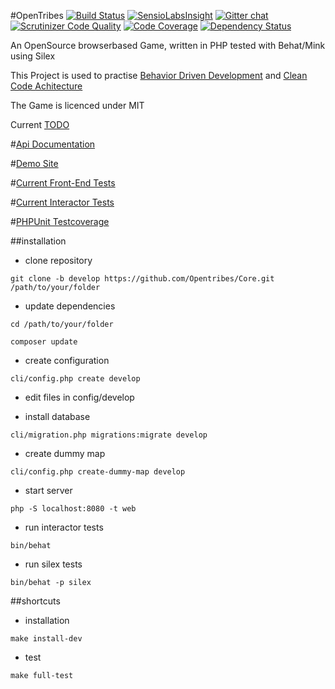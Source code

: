 #OpenTribes
[![Build Status](https://travis-ci.org/Opentribes/Core.png?branch=develop)](https://travis-ci.org/Opentribes/Core)
[![SensioLabsInsight](https://insight.sensiolabs.com/projects/00a44706-0e89-488a-98c8-aaad7e12eeca/mini.png)](https://insight.sensiolabs.com/projects/00a44706-0e89-488a-98c8-aaad7e12eeca)
[![Gitter chat](https://badges.gitter.im/Opentribes/Core.png)](https://gitter.im/Opentribes/Core)
[![Scrutinizer Code Quality](https://scrutinizer-ci.com/g/Opentribes/Core/badges/quality-score.png?s=ef00254db3e6d7f4f0ea5007205f690151d2ef03)](https://scrutinizer-ci.com/g/Opentribes/Core/)
[![Code Coverage](https://scrutinizer-ci.com/g/Opentribes/Core/badges/coverage.png?s=ae06a82506ed6ad480ae433aecce370de868e3dd)](https://scrutinizer-ci.com/g/Opentribes/Core/)
[![Dependency Status](https://www.versioneye.com/user/projects/5357cd3cfe0d0783dc00005a/badge.png)](https://www.versioneye.com/user/projects/5357cd3cfe0d0783dc00005a)


An OpenSource browserbased Game, written in PHP tested with Behat/Mink using Silex

This Project is used to practise [Behavior Driven Development](http://de.wikipedia.org/wiki/Behavior_Driven_Development) and [Clean Code Achitecture](http://blog.8thlight.com/uncle-bob/2012/08/13/the-clean-architecture.html)

The Game is licenced under MIT 

Current [TODO](https://github.com/Opentribes/Core/issues?direction=asc&labels=TODO&milestone=1&page=1&sort=created&state=open)

#[Api Documentation](http://opentribes.github.io/API/)

#[Demo Site](http://ot.blackscorp.de/)

#[Current Front-End Tests](http://opentribes.github.io/API/report-silex.html)

#[Current Interactor Tests](http://opentribes.github.io/API/report.html)

#[PHPUnit Testcoverage](http://opentribes.github.io/API/coverage/)

##installation

- clone repository

`git clone -b develop https://github.com/Opentribes/Core.git /path/to/your/folder`

- update dependencies

`cd /path/to/your/folder`

`composer update`

- create configuration

`cli/config.php create develop`

- edit files in config/develop

- install database

`cli/migration.php migrations:migrate develop`

- create dummy map

`cli/config.php create-dummy-map develop`

- start server

`php -S localhost:8080 -t web`

- run interactor tests

`bin/behat`

- run silex tests

`bin/behat -p silex`

##shortcuts

- installation

`make install-dev`

- test

`make full-test`

